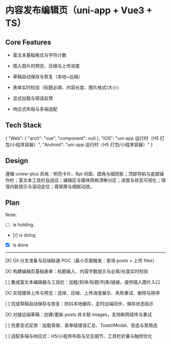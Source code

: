 # 内容发布编辑页（uni-app + Vue3 + TS）

## Core Features

- 富文本基础格式与字符计数

- 插入图片的预览、压缩与上传进度

- 草稿自动保存与恢复（本地+远端）

- 表单实时校验（标题必填、内容长度、图片格式/大小）

- 显式加载与错误反馈

- 响应式布局与多端适配

## Tech Stack

{
  "Web": {
    "arch": "vue",
    "component": null
  },
  "iOS": "uni-app 运行时（H5 打包/小程序容器）",
  "Android": "uni-app 运行时（H5 打包/小程序容器）"
}

## Design

遵循 uview-plus 风格：明亮卡片、8pt 间距、圆角与细阴影；顶部导航与底部操作栏；富文本工具栏自适应；编辑区与媒体网格清晰分区；进度与状态可视化；错误内联提示与滚动定位；骨架屏与细腻动效。

## Plan

Note: 

- [ ] is holding
- [/] is doing
- [X] is done

---

[X] Git 分支准备与后端联通 POC（最小页面触发：查询 posts + 上传 files）

[X] 构建编辑页基础表单：标题输入、内容字数提示与必填/长度实时校验

[ ] 集成富文本编辑器与工具栏：加粗/斜体/标题/列表/链接，提供插入图片入口

[X] 实现媒体上传与预览：选择、压缩、上传进度展示、失败重试、删除与排序

[ ] 完成草稿自动保存与恢复：防抖本地缓存、定时远端同步、保存状态指示

[X] 对接远端草稿：创建/更新 posts 并关联 images，支持断网续传与重试

[ ] 完善显式反馈：加载骨架、表单级错误汇总、Toast/Modal、空态与禁用态

[ ] 适配多端与响应式：H5/小程序布局与交互细节、工具栏折叠与触控优化
